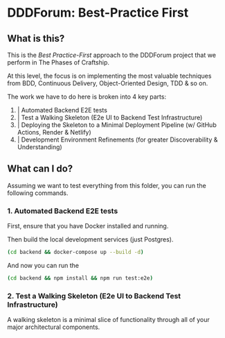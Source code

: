 # DDDForum: Best-Practice First

## What is this?

This is the _Best Practice-First_ approach to the DDDForum project that we perform in The Phases of Craftship.

At this level, the focus is on implementing the most valuable techniques from BDD, Continuous Delivery, Object-Oriented Design, TDD & so on. 

The work we have to do here is broken into 4 key parts:

1. | Automated Backend E2E tests
2. | Test a Walking Skeleton (E2e UI to Backend Test Infrastructure)
3. | Deploying the Skeleton to a Minimal Deployment Pipeline (w/ GitHub Actions, Render & Netlify)
4. | Development Environment Refinements (for greater Discoverability & Understanding)



## What can I do?

Assuming we want to test everything from this folder, you can run the following commands.

### 1. Automated Backend E2E tests

First, ensure that you have Docker installed and running.

Then build the local development services (just Postgres).

```bash
(cd backend && docker-compose up --build -d)
```

And now you can run the 

```bash
(cd backend && npm install && npm run test:e2e)
```

### 2. Test a Walking Skeleton (E2e UI to Backend Test Infrastructure)

A walking skeleton is a minimal slice of functionality through all of your major architectural components.